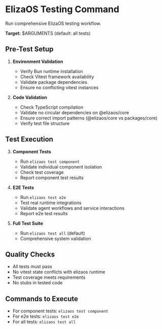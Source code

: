 # ElizaOS Testing Command

Run comprehensive ElizaOS testing workflow.

**Target:** $ARGUMENTS (default: all tests)

## Pre-Test Setup
1. **Environment Validation**
   - Verify Bun runtime installation
   - Check Vitest framework availability
   - Validate package dependencies
   - Ensure no conflicting vitest instances

2. **Code Validation**
   - Check TypeScript compilation
   - Validate no circular dependencies on @elizaos/core
   - Ensure correct import patterns (@elizaos/core vs packages/core)
   - Verify test file structure

## Test Execution
3. **Component Tests**
   - Run `elizaos test component`
   - Validate individual component isolation
   - Check test coverage
   - Report component test results

4. **E2E Tests**
   - Run `elizaos test e2e`
   - Test real runtime integrations
   - Validate agent workflows and service interactions
   - Report e2e test results

5. **Full Test Suite**
   - Run `elizaos test all` (default)
   - Comprehensive system validation

## Quality Checks
- All tests must pass
- No vitest state conflicts with elizaos runtime
- Test coverage meets requirements
- No stubs in tested code

## Commands to Execute
- For component tests: `elizaos test component`
- For e2e tests: `elizaos test e2e` 
- For all tests: `elizaos test all`
